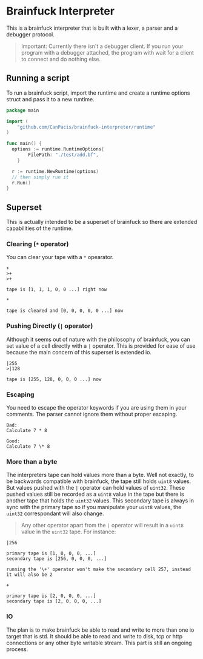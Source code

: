 # Brainfuck Interpreter

This is a brainfuck interpreter that is built with a lexer, a parser and a debugger protocol. 

> Important: Currently there isn't a debugger client. If you run your program with a debugger attached, the program with wait for a client to connect and do nothing else.

## Running a script

To run a brainfuck script, import the runtime and create a runtime options struct and pass it to a new runtime.

```go
package main

import (
	"github.com/CanPacis/brainfuck-interpreter/runtime"
)

func main() {
  options := runtime.RuntimeOptions{
		FilePath: "./test/add.bf",
	}

  r := runtime.NewRuntime(options)
  // then simply run it
  r.Run()
}
```

## Superset
This is actually intended to be a superset of brainfuck so there are extended capabilities of the runtime.

### Clearing (`*` operator)
You can clear your tape with a `*` opearator.

```
+
>+
>+

tape is [1, 1, 1, 0, 0 ...] right now

*

tape is cleared and [0, 0, 0, 0, 0 ...] now
```

### Pushing Directly (`|` operator)

Although it seems out of nature with the philosophy of brainfuck, you can set value of a cell directly with a `|` operator. This is provided for ease of use because the main concern of this superset is extended io.

```
|255
>|128

tape is [255, 128, 0, 0, 0 ...] now
```

### Escaping
You need to escape the operator keywords if you are using them in your comments. The parser cannot ignore them without proper escaping.

```
Bad:
Calculate 7 * 8

Good:
Calculate 7 \* 8
```

### More than a byte
The interpreters tape can hold values more than a byte. Well not exactly, to be backwards compatible with brainfuck, the tape still holds `uint8` values. But values pushed with the `|` operator can hold values of `uint32`. These pushed values still be recorded as a `uint8` value in the tape but there is another tape that holds the `uint32` values. This secondary tape is always in sync with the primary tape so if you manipulate your `uint8` values, the `uint32` correspondant will also change. 

> Any other operator apart from the `|` operator will result in a `uint8` value in the `uint32` tape. For instance:

```
|256

primary tape is [1, 0, 0, 0, ...]
secondary tape is [256, 0, 0, 0, ...]

running the '\+' operator won't make the secondary cell 257, instead it will also be 2

+

primary tape is [2, 0, 0, 0, ...]
secondary tape is [2, 0, 0, 0, ...]
```

### IO
The plan is to make brainfuck be able to read and write to more than one io target that is std. It should be able to read and write to disk, tcp or http connections or any other byte writable stream. This part is still an ongoing process.